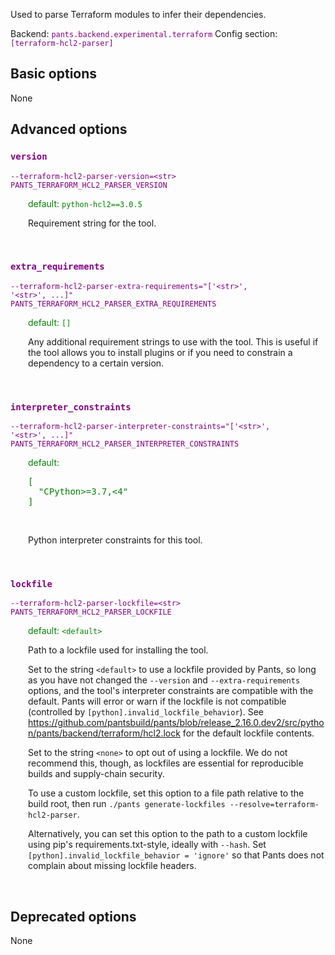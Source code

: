 
Used to parse Terraform modules to infer their dependencies.

Backend: <span style="color: purple"><code>pants.backend.experimental.terraform</code></span>
Config section: <span style="color: purple"><code>[terraform-hcl2-parser]</code></span>

## Basic options

None

## Advanced options

<div style="color: purple">

### `version`

  <code>--terraform-hcl2-parser-version=&lt;str&gt;</code><br>
  <code>PANTS_TERRAFORM_HCL2_PARSER_VERSION</code><br>
</div>
<div style="padding-left: 2em;">
<span style="color: green">default: <code>python-hcl2==3.0.5</code></span>

<br>

Requirement string for the tool.
</div>
<br>

<div style="color: purple">

### `extra_requirements`

  <code>--terraform-hcl2-parser-extra-requirements=&quot;['&lt;str&gt;', '&lt;str&gt;', ...]&quot;</code><br>
  <code>PANTS_TERRAFORM_HCL2_PARSER_EXTRA_REQUIREMENTS</code><br>
</div>
<div style="padding-left: 2em;">
<span style="color: green">default: <code>[]</code></span>

<br>

Any additional requirement strings to use with the tool. This is useful if the tool allows you to install plugins or if you need to constrain a dependency to a certain version.
</div>
<br>

<div style="color: purple">

### `interpreter_constraints`

  <code>--terraform-hcl2-parser-interpreter-constraints=&quot;['&lt;str&gt;', '&lt;str&gt;', ...]&quot;</code><br>
  <code>PANTS_TERRAFORM_HCL2_PARSER_INTERPRETER_CONSTRAINTS</code><br>
</div>
<div style="padding-left: 2em;">
<span style="color: green">default: <pre>[
  "CPython&gt;=3.7,&lt;4"
]</pre></span>

<br>

Python interpreter constraints for this tool.
</div>
<br>

<div style="color: purple">

### `lockfile`

  <code>--terraform-hcl2-parser-lockfile=&lt;str&gt;</code><br>
  <code>PANTS_TERRAFORM_HCL2_PARSER_LOCKFILE</code><br>
</div>
<div style="padding-left: 2em;">
<span style="color: green">default: <code>&lt;default&gt;</code></span>

<br>

Path to a lockfile used for installing the tool.

Set to the string `<default>` to use a lockfile provided by Pants, so long as you have not changed the `--version` and `--extra-requirements` options, and the tool's interpreter constraints are compatible with the default. Pants will error or warn if the lockfile is not compatible (controlled by `[python].invalid_lockfile_behavior`). See https://github.com/pantsbuild/pants/blob/release_2.16.0.dev2/src/python/pants/backend/terraform/hcl2.lock for the default lockfile contents.

Set to the string `<none>` to opt out of using a lockfile. We do not recommend this, though, as lockfiles are essential for reproducible builds and supply-chain security.

To use a custom lockfile, set this option to a file path relative to the build root, then run `./pants generate-lockfiles --resolve=terraform-hcl2-parser`.

Alternatively, you can set this option to the path to a custom lockfile using pip's requirements.txt-style, ideally with `--hash`. Set `[python].invalid_lockfile_behavior = 'ignore'` so that Pants does not complain about missing lockfile headers.
</div>
<br>


## Deprecated options

None


